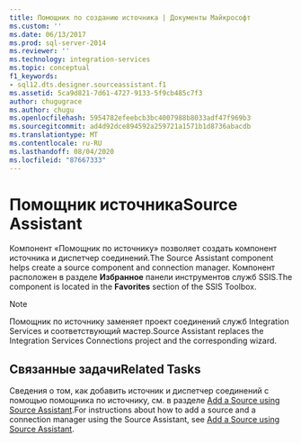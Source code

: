 ```yaml
---
title: Помощник по созданию источника | Документы Майкрософт
ms.custom: ''
ms.date: 06/13/2017
ms.prod: sql-server-2014
ms.reviewer: ''
ms.technology: integration-services
ms.topic: conceptual
f1_keywords:
- sql12.dts.designer.sourceassistant.f1
ms.assetid: 5ca9d821-7d61-4727-9133-5f9cb485c7f3
author: chugugrace
ms.author: chugu
ms.openlocfilehash: 5954782efeebcb3bc4007988b8033adf47f969b3
ms.sourcegitcommit: ad4d92dce894592a259721a1571b1d8736abacdb
ms.translationtype: MT
ms.contentlocale: ru-RU
ms.lasthandoff: 08/04/2020
ms.locfileid: "87667333"
---
```

# <a name="source-assistant"></a><span data-ttu-id="0e588-102">Помощник источника</span><span class="sxs-lookup"><span data-stu-id="0e588-102">Source Assistant</span></span>
  <span data-ttu-id="0e588-103">Компонент «Помощник по источнику» позволяет создать компонент источника и диспетчер соединений.</span><span class="sxs-lookup"><span data-stu-id="0e588-103">The Source Assistant component helps create a source component and connection manager.</span></span> <span data-ttu-id="0e588-104">Компонент расположен в разделе **Избранное** панели инструментов служб SSIS.</span><span class="sxs-lookup"><span data-stu-id="0e588-104">The component is located in the **Favorites** section of the SSIS Toolbox.</span></span>  
  
> [!NOTE]  
>  <span data-ttu-id="0e588-105">Помощник по источнику заменяет проект соединений служб Integration Services и соответствующий мастер.</span><span class="sxs-lookup"><span data-stu-id="0e588-105">Source Assistant replaces the Integration Services Connections project and the corresponding wizard.</span></span>  
  
## <a name="related-tasks"></a><span data-ttu-id="0e588-106">Связанные задачи</span><span class="sxs-lookup"><span data-stu-id="0e588-106">Related Tasks</span></span>  
 <span data-ttu-id="0e588-107">Сведения о том, как добавить источник и диспетчер соединений с помощью помощника по источнику, см. в разделе [Add a Source using Source Assistant](../add-a-source-using-source-assistant.md).</span><span class="sxs-lookup"><span data-stu-id="0e588-107">For instructions about how to add a source and a connection manager using the Source Assistant, see [Add a Source using Source Assistant](../add-a-source-using-source-assistant.md).</span></span>  
  
  

